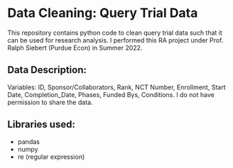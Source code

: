 # Data Cleaning: Query Trial Data
This repository contains python code to clean query trial data such that it can be used for research analysis. I performed this RA project under Prof. Ralph Siebert (Purdue Econ) in Summer 2022. 

## Data Description:
Variables: ID, Sponsor/Collaborators, Rank, NCT Number, Enrollment, Start Date, Completion_Date, Phases, Funded Bys, Conditions. I do not have permission to share the data.

## Libraries used:
- pandas
- numpy
- re (regular expression)
